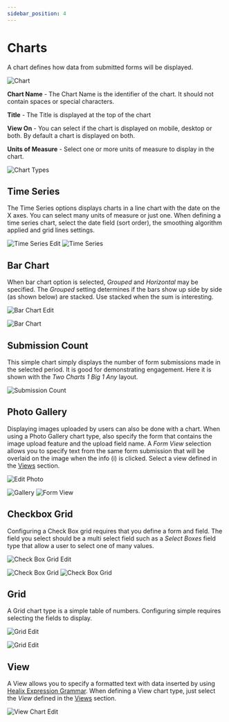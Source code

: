 ```yaml
---
sidebar_position: 4
---
```


 # Charts

A chart defines how data from submitted forms will be displayed.

 ![Chart](img/chart-edit.png) 

**Chart Name** - The Chart Name is the identifier of the chart.  It should not contain spaces or special characters.

**Title** - The Title is displayed at the top of the chart

**View On** - You can select if the chart is displayed on mobile, desktop or both.  By default a chart is displayed on both.

**Units of Measure** - Select one or more units of measure to display in the chart.

 ![Chart Types](img/chart-types.png)

## Time Series

The Time Series options displays charts in a line chart with the date on the X axes.  You can select many units of measure or just one.  When defining a time series chart, select the date field (sort order), the smoothing algorithm applied and grid lines settings.

![Time Series Edit](img/time-series-edit.png)
![Time Series](img/line-chart-one.png)

## Bar Chart

When bar chart option is selected, *Grouped* and *Horizontal* may be specified.  The *Grouped* setting determines if the bars show up side by side (as shown below) are stacked.  Use stacked when the sum is interesting. 

![Bar Chart Edit](img/bar-chart-edit.png)

![Bar Chart](img/bar-chart-grouped.png)

## Submission Count

This simple chart simply displays the number of form submissions made in the selected period.  It is good for demonstrating engagement. Here it is shown with the *Two Charts 1 Big 1 Any* layout.

![Submission Count](img/submission-count.png)

## Photo Gallery

Displaying images uploaded by users can also be done with a chart.  When using a Photo Gallery chart type, also specify the form that contains the image upload feature and the upload field name.  A *Form View* selection allows you to specify text from the same form submission that will be overlaid on the image when the info (i) is clicked. Select a view defined in the [Views](./views) section.

![Edit Photo](img/image-edit.png)

![Gallery](img/gallery.png)
![Form View](img/image-form-view.png)

## Checkbox Grid

Configuring a Check Box grid requires that you define a form and field.  The field you select should be a multi select field such as a *Select Boxes* field type that allow a user to select one of many values.

![Check Box Grid Edit](img/check-box-grid-edit.png)

![Check Box Grid](img/check-box-grid.png)
![Check Box Grid](img/check-box-grid2.png) 

## Grid

A Grid chart type is a simple table of numbers.  Configuring simple requires selecting the fields to display.

![Grid Edit](img/grid-edit.png)

![Grid Edit](img/grid.png)

## View

A View allows you to specify a formatted text with data inserted by using [Healix Expression Grammar](/dynamic-data-model/healix-calculation-grammar).  When defining a View chart type, just select the *View* defined in the [Views](./views) section.

![View Chart Edit](img/view-chart-edit.png)


